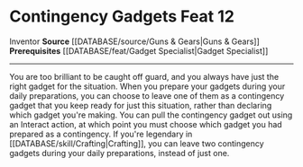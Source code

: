 ﻿---
feat: Contingency Gadgets
id: '3074'
level: '12'
name: Contingency Gadgets
prerequisite: '[[DATABASE/feat/Gadget Specialist|Gadget Specialist]]'
rarity: Common
source: '[[DATABASE/source/Guns & Gears|Guns & Gears]]'
trait:
- '[[DATABASE/trait/Inventor|Inventor]]'
type: Feat

---
# Contingency Gadgets <span class="item-type">Feat 12</span>

<span class="item-trait">Inventor</span>
**Source** [[DATABASE/source/Guns & Gears|Guns & Gears]]
**Prerequisites** [[DATABASE/feat/Gadget Specialist|Gadget Specialist]]

---
You are too brilliant to be caught off guard, and you always have just the right gadget for the situation. When you prepare your gadgets during your daily preparations, you can choose to leave one of them as a contingency gadget that you keep ready for just this situation, rather than declaring which gadget you're making. You can pull the contingency gadget out using an Interact action, at which point you must choose which gadget you had prepared as a contingency.
 If you're legendary in [[DATABASE/skill/Crafting|Crafting]], you can leave two contingency gadgets during your daily preparations, instead of just one.
